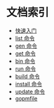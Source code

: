 文档索引
=======

- [快速入门](quickstart.md)
- [list 命令](list.md)
- [gen 命令](gen.md)
- [get 命令](get.md)
- [bin 命令](bin.md)
- [run 命令](run.md)
- [build 命令](build.md)
- [install 命令](Install.md)
- [update 命令](Update.md)
- [gopmfile](gopmfile.md)